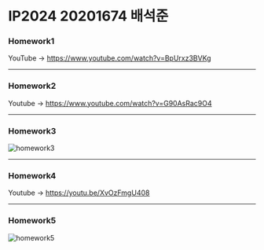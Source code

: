 # IP2024 20201674 배석준
### Homework1
YouTube -> https://www.youtube.com/watch?v=BpUrxz3BVKg


--------------------------------------------
### Homework2
Youtube -> https://www.youtube.com/watch?v=G90AsRac9O4


--------------------------------------------
### Homework3
![homework3](https://github.com/user-attachments/assets/2469eb55-a705-45b8-b57f-2e624200f16c)



--------------------------------------------
### Homework4
Youtube -> https://youtu.be/XvOzFmgU408

--------------------------------------------
### Homework5
![homework5](https://github.com/user-attachments/assets/781838b4-587a-4aae-b307-117e1ce4f8e6)
